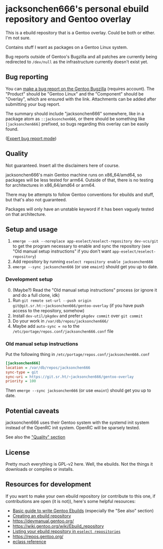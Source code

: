 # jacksonchen666's personal ebuild repository and Gentoo overlay

This is a ebuild repository that is a Gentoo overlay. Could be both or
either. I'm not sure.

Contains stuff I want as packages on a Gentoo Linux system.

Bug reports outside of Gentoo's Bugzilla and all patches are currently being
redirected to `/dev/null` as the infrastructure currently doesn't exist yet.

<!-- update resources for development on contributions for this repo as well -->

## Bug reporting

You can [make a bug report on the Gentoo Bugzilla][gbugzilla] (requires
account). The "Product" should be "Gentoo Linux" and the "Component" should
be "Overlay", which are ensured with the link. Attachments can be added
after submitting your bug report.

The summary should include "jacksonchen666" somewhere, like in a package
atom as `::jacksonchen666`, or there should be something like
`[jacksonchen666]` prefixed, so bugs regarding this overlay can be easily
found.

[gbugzilla]:https://bugs.gentoo.org/enter_bug.cgi?product=Gentoo%20Linux&component=Overlays&format=guided

([Expert bug report mode][gbugexpert])

[gbugexpert]:https://bugs.gentoo.org/enter_bug.cgi?product=Gentoo%20Linux&component=Overlays

## Quality

Not guaranteed. Insert all the disclaimers here of course.

jacksonchen666's main Gentoo machine runs on x86_64/amd64, so packages will
be less tested for arm64. Outside of that, there is no testing for
architectures in x86_64/amd64 or arm64.

There may be attempts to follow Gentoo conventions for ebuilds and stuff,
but that's also not guaranteed.

Packages will only have an unstable keyword if it has been vaguely tested on
that architecture.

<!-- Note to self: https://projects.gentoo.org/qa/policy-guide/ -->

## Setup and usage

1. `emerge --ask --noreplace app-eselect/eselect-repository dev-vcs/git` to
   get the program necessary to enable and sync the repository (see "Old
   manual setup instructions" if you don't want
   `app-eselect/eselect-repository`)
2. Add repository by running `eselect repository enable jacksonchen666`
3. `emerge --sync jacksonchen666` (or use `emaint`) should get you up to
   date.

### Development setup

0. (Maybe?) Read the "Old manual setup instructions" process (or ignore it
   and do a full clone, idk)
1. Run `git remote set-url --push origin
   git@git.sr.ht:~jacksonchen666/gentoo-overlay` (if you have push access to
   the repository, somehow)
2. Install `dev-util/pkgdev` and prefer `pkgdev commit` over `git commit`
3. Do your work in `/var/db/repos/jacksonchen666/`
4. Maybe add `auto-sync = no` to the
   `/etc/portage/repos.conf/jacksonchen666.conf` file

### Old manual setup instructions

Put the following thing in `/etc/portage/repos.conf/jacksonchen666.conf`

```ini
[jacksonchen666]
location = /var/db/repos/jacksonchen666
sync-type = git
sync-uri = https://git.sr.ht/~jacksonchen666/gentoo-overlay
priority = 100
```

Then `emerge --sync jacksonchen666` (or use `emaint`) should get you up to
date.

## Potential caveats

jacksonchen666 uses their Gentoo system with the systemd init system instead
of the OpenRC init system. OpenRC will be sparsely tested.

See also the ["Quality" section](#quality)

## License

Pretty much everything is GPL-v2 here. Well, the ebuilds. Not the things it
downloads or compiles or installs.

## Resources for development

If you want to make your own ebuild repository (or contribute to this one,
if contributions are open (it is not)), here's some helpful
resources:
- [Basic guide to write Gentoo Ebuilds](https://wiki.gentoo.org/wiki/Basic_guide_to_write_Gentoo_Ebuilds) (especially the "See also" section)
- [Creating an ebuild repository](https://wiki.gentoo.org/wiki/Eselect/Repository#Create_a_new_ebuild_repository)
- <https://devmanual.gentoo.org/>
- <https://wiki.gentoo.org/wiki/Ebuild_repository>
- [Listing your ebuild repository in `eselect repositories`](https://wiki.gentoo.org/wiki/Project:Overlays/Overlays_guide)
- <https://repos.gentoo.org/>
- [eclass reference](https://devmanual.gentoo.org/eclass-reference/)
